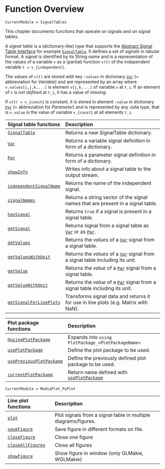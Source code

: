 # Function Overview

```@meta
CurrentModule = SignalTables
```

This chapter documents functions that operate on signals and on signal tables.

A *signal table* is a (dictionary-like) type that supports the [Abstract Signal Table Interface](@ref) 
for example [`SignalTable`](@ref). It defines a set of *signals* in tabular format. A *signal* is identified 
by its String *name* and is a representation of the values of a variable ``v`` as a (partial) function ``v(t)``
of the independent variable ``t = v_{independent}``. 

The values of ``v(t)`` are stored with key `:values` in dictionary [`Var`](@ref) (= abbreviation for *Variable*) 
and are represented by an array where `v.values[i,j,k,...]` is element `v[j,k,...]` of 
variable ``v`` at ``t_i``. If an element of ``v`` is *not defined* at 
``t_ì``, it has a value of *missing*.

If ``v(t) = v_{const}`` is constant, it is stored in element `:value` in dictionary [`Par`](@ref) 
(= abbreviation for *Parameter*) and is represented by any Julia type, that is
`v.value` is the value of variable ``v_{const}`` at all elements ``t_i``.


| Signal table functions          | Description                                                                                    |
|:--------------------------------|:-----------------------------------------------------------------------------------------------|
| [`SignalTable`](@ref)           | Returns a new SignalTable dictionary.                                                          |
| [`Var`](@ref)                   | Returns a variable signal definition in form of a dictionary.                                  |
| [`Par`](@ref)                   | Returns a parameter signal definition in form of a dictionary.                                 |
| [`showInfo`](@ref)              | Writes info about a signal table to the output stream.                                         |
| [`independentSignalName`](@ref) | Returns the name of the independent signal.                                                    |
| [`signalNames`](@ref)           | Returns a string vector of the signal names that are present in a signal table.                |
| [`hasSignal`](@ref)             | Returns `true` if a signal is present in a signal table.                                       |
| [`getSignal`](@ref)             | Returns signal from a signal table as [`Var`](@ref) or as [`Par`](@ref).                       |
| [`getValues`](@ref)             | Returns the *values* of a [`Var`](@ref) signal from a signal table.                            |
| [`getValuesWithUnit`](@ref)     | Returns the *values* of a [`Var`](@ref) signal from a signal table including its unit.         |
| [`getValue`](@ref)              | Returns the *value* of a [`Par`](@ref) signal  from a signal table.                            |
| [`getValueWithUnit`](@ref)      | Returns the *value* of a [`Par`](@ref) signal from a signal table including its unit.          | 
| [`getSignalForLinePlots`](@ref) | Transforms signal data and returns it for use in line plots (e.g. Matrix with NaN).            |


| Plot package functions           | Description                                               |
|:---------------------------------|:----------------------------------------------------------|
| [`@usingPlotPackage`](@ref)      | Expands into `using PlotPackage_<PlotPackageName>`        |
| [`usePlotPackage`](@ref)         | Define the plot package to be used.                       |
| [`usePreviousPlotPackage`](@ref) | Define the previously defined plot package to be used.    |
| [`currentPlotPackage`](@ref)     | Return name defined with [`usePlotPackage`](@ref)         |


```@meta
CurrentModule = ModiaPlot_PyPlot
```

| Line plot functions       | Description                                                    |
|:--------------------------|:---------------------------------------------------------------|
| [`plot`](@ref)            | Plot signals from a signal table in multiple diagrams/figures. |
| [`saveFigure`](@ref)      | Save figure in different formats on file.                      |
| [`closeFigure`](@ref)     | Close one figure                                               |
| [`closeAllFigures`](@ref) | Close all figures                                              |
| [`showFigure`](@ref)      | Show figure in window (only GLMakie, WGLMakie)                 |